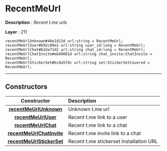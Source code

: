 # RecentMeUrl

**Description** : *Recent t\.me urls*

**Layer** : 211

```tl
recentMeUrlUnknown#46e1d13d url:string = RecentMeUrl;
recentMeUrlUser#b92c09e2 url:string user_id:long = RecentMeUrl;
recentMeUrlChat#b2da71d2 url:string chat_id:long = RecentMeUrl;
recentMeUrlChatInvite#eb49081d url:string chat_invite:ChatInvite = RecentMeUrl;
recentMeUrlStickerSet#bc0a57dc url:string set:StickerSetCovered = RecentMeUrl;
```

---

## Constructors

| Constructor | Description |
| :---: | :--- |
| [**recentMeUrlUnknown**](constructor/recentMeUrlUnknown) | Unknown t.me url |
| [**recentMeUrlUser**](constructor/recentMeUrlUser) | Recent t.me link to a user |
| [**recentMeUrlChat**](constructor/recentMeUrlChat) | Recent t.me link to a chat |
| [**recentMeUrlChatInvite**](constructor/recentMeUrlChatInvite) | Recent t.me invite link to a chat |
| [**recentMeUrlStickerSet**](constructor/recentMeUrlStickerSet) | Recent t.me stickerset installation URL |